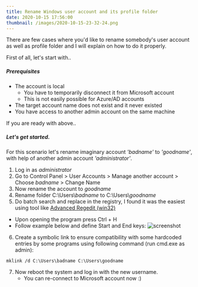 ```yaml
---
title: Rename Windows user account and its profile folder
date: 2020-10-15 17:56:00
thumbnail: /images/2020-10-15-23-32-24.png
---
```

There are few cases where you'd like to rename somebody's user account as well as profile folder and I will explain on how to do it properly.

First of all, let's start with..

##### Prerequisites

- The account is local
  - You have to temporarily disconnect it from Microsoft account
  - This is not easily possible for Azure/AD accounts
- The target account name does not exist and it never existed
- You have access to another admin account on the same machine

If you are ready with above..

##### Let's get started.

For this scenario let's rename imaginary account *'badname'* to *'goodname'*, with help of another admin account *'administrator'*.
1. Log in as *administrator*
2. Go to Control Panel > User Accounts > Manage another account > Choose *badname* > Change Name
3. Now rename the account to *goodname*
4. Rename folder C:\Users\\*badname* to C:\Users\\*goodname*
5. Do batch search and replace in the registry, I found it was the easiest using tool like [Advanced Regedit (win32)](https://sourceforge.net/projects/regedt33/)
  - Upon opening the program press Ctrl + H
  - Follow example below and define Start and End keys:
  ![screenshot](/images/2020-10-15-23-33-04.png)
6. Create a symbolic link to ensure compatibility with some hardcoded entries by some programs using following command (run cmd.exe as admin):
  ``` batch
  mklink /d C:\Users\badname C:\Users\goodname
  ```
7. Now reboot the system and log in with the new username.
	- You can re-connect to Microsoft account now :)